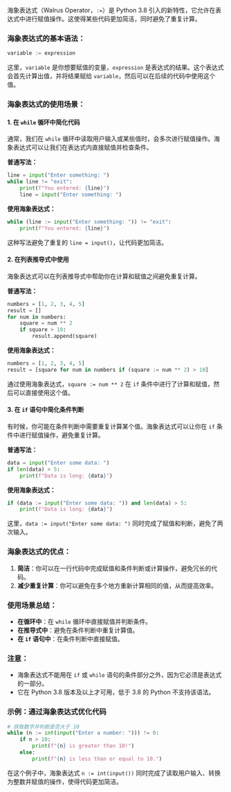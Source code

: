 海象表达式（Walrus Operator，`:=`）是 Python 3.8 引入的新特性，它允许在表达式中进行赋值操作。这使得某些代码更加简洁，同时避免了重复计算。

### 海象表达式的基本语法：

```python
variable := expression
```

这里，`variable` 是你想要赋值的变量，`expression` 是表达式的结果。这个表达式会首先计算出值，并将结果赋给 `variable`，然后可以在后续的代码中使用这个值。

### 海象表达式的使用场景：

#### 1. 在 `while` 循环中简化代码

通常，我们在 `while` 循环中读取用户输入或某些值时，会多次进行赋值操作。海象表达式可以让我们在表达式内直接赋值并检查条件。

**普通写法：**

```python
line = input("Enter something: ")
while line != "exit":
    print(f"You entered: {line}")
    line = input("Enter something: ")
```

**使用海象表达式：**

```python
while (line := input("Enter something: ")) != "exit":
    print(f"You entered: {line}")
```

这种写法避免了重复的 `line = input()`，让代码更加简洁。

#### 2. 在列表推导式中使用

海象表达式可以在列表推导式中帮助你在计算和赋值之间避免重复计算。

**普通写法：**

```python
numbers = [1, 2, 3, 4, 5]
result = []
for num in numbers:
    square = num ** 2
    if square > 10:
        result.append(square)
```

**使用海象表达式：**

```python
numbers = [1, 2, 3, 4, 5]
result = [square for num in numbers if (square := num ** 2) > 10]
```

通过使用海象表达式，`square := num ** 2` 在 `if` 条件中进行了计算和赋值，然后可以直接使用这个值。

#### 3. 在 `if` 语句中简化条件判断

有时候，你可能在条件判断中需要重复计算某个值。海象表达式可以让你在 `if` 条件中进行赋值操作，避免重复计算。

**普通写法：**

```python
data = input("Enter some data: ")
if len(data) > 5:
    print(f"Data is long: {data}")
```

**使用海象表达式：**

```python
if (data := input("Enter some data: ")) and len(data) > 5:
    print(f"Data is long: {data}")
```

这里，`data := input("Enter some data: ")` 同时完成了赋值和判断，避免了两次输入。

### 海象表达式的优点：

1. **简洁**：你可以在一行代码中完成赋值和条件判断或计算操作，避免冗长的代码。
2. **减少重复计算**：你可以避免在多个地方重新计算相同的值，从而提高效率。

### 使用场景总结：

- **在循环中**：在 `while` 循环中直接赋值并判断条件。
- **在推导式中**：避免在条件判断中重复计算值。
- **在 `if` 语句中**：在条件判断中直接赋值。

### 注意：

- 海象表达式不能用在 `if` 或 `while` 语句的条件部分之外，因为它必须是表达式的一部分。
- 它在 Python 3.8 版本及以上才可用，低于 3.8 的 Python 不支持该语法。

### 示例：通过海象表达式优化代码

```python
# 获取数字并判断是否大于 10
while (n := int(input("Enter a number: "))) != 0:
    if n > 10:
        print(f"{n} is greater than 10!")
    else:
        print(f"{n} is less than or equal to 10.")
```

在这个例子中，海象表达式 `n := int(input())` 同时完成了读取用户输入、转换为整数并赋值的操作，使得代码更加简洁。

